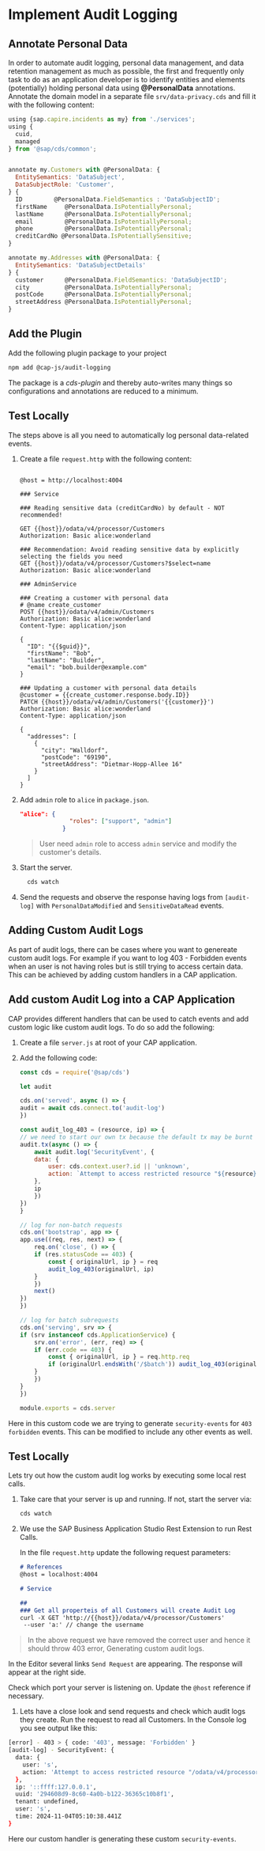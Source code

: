 # Implement Audit Logging
  
## Annotate Personal Data

In order to automate audit logging, personal data management, and data retention management as much as possible, the first and frequently only task to do as an application developer is to identify entities and elements (potentially) holding personal data using **@PersonalData** annotations.
<br/>
Annotate the domain model in a separate file `srv/data-privacy.cds` and fill it with the following content:

```js
using {sap.capire.incidents as my} from './services';
using {
  cuid,
  managed
} from '@sap/cds/common';


annotate my.Customers with @PersonalData: {
  EntitySemantics: 'DataSubject',
  DataSubjectRole: 'Customer',
} {
  ID         @PersonalData.FieldSemantics : 'DataSubjectID';
  firstName     @PersonalData.IsPotentiallyPersonal;
  lastName      @PersonalData.IsPotentiallyPersonal;
  email         @PersonalData.IsPotentiallyPersonal;
  phone         @PersonalData.IsPotentiallyPersonal;
  creditCardNo @PersonalData.IsPotentiallySensitive;
}

annotate my.Addresses with @PersonalData: {
  EntitySemantics: 'DataSubjectDetails'
} {
  customer      @PersonalData.FieldSemantics: 'DataSubjectID';
  city          @PersonalData.IsPotentiallyPersonal;
  postCode      @PersonalData.IsPotentiallyPersonal;
  streetAddress @PersonalData.IsPotentiallyPersonal;
}


```
## Add the Plugin

Add the following plugin package to your project

```sh
npm add @cap-js/audit-logging
```

The package is a *cds-plugin* and thereby auto-writes many things so configurations and annotations are reduced to a minimum. 

## Test Locally
The steps above is all you need to automatically log personal data-related events. 

1. Create a file `request.http` with the following content:
   
    ```
    
    @host = http://localhost:4004

    ### Service

    ### Reading sensitive data (creditCardNo) by default - NOT recommended!
    
    GET {{host}}/odata/v4/processor/Customers
    Authorization: Basic alice:wonderland

    ### Recommendation: Avoid reading sensitive data by explicitly selecting the fields you need
    GET {{host}}/odata/v4/processor/Customers?$select=name
    Authorization: Basic alice:wonderland

    ### AdminService

    ### Creating a customer with personal data
    # @name create_customer
    POST {{host}}/odata/v4/admin/Customers
    Authorization: Basic alice:wonderland
    Content-Type: application/json

    {
      "ID": "{{$guid}}",
      "firstName": "Bob",
      "lastName": "Builder",
      "email": "bob.builder@example.com"
    }

    ### Updating a customer with personal data details
    @customer = {{create_customer.response.body.ID}}
    PATCH {{host}}/odata/v4/admin/Customers('{{customer}}')
    Authorization: Basic alice:wonderland
    Content-Type: application/json

    {
      "addresses": [
        {
          "city": "Walldorf",
          "postCode": "69190",
          "streetAddress": "Dietmar-Hopp-Allee 16"
        }
      ]
    }
    
    ```
    
3. Add `admin` role to  `alice` in `package.json`.
    ```json
    "alice": {
                  "roles": ["support", "admin"]
                }   
    ```
    > User need `admin` role to access `admin` service and modify the customer's details.
4. Start the server.
    ```bash
      cds watch
    ```
5. Send the requests and observe the response having logs from `[audit-log]` with `PersonalDataModified` and `SensitiveDataRead` events.


## Adding Custom Audit Logs
As part of audit logs, there can be cases where you want to genereate custom audit logs. For example if you want to log 403 - Forbidden events when an user is not having roles but is still trying to access certain data. 
This can be achieved by adding custom handlers in a CAP application. 


## Add custom Audit Log into a CAP Application
CAP provides different handlers that can be used to catch events and add custom logic like custom audit logs. To do so add the following:

1. Create a file `server.js` at root of your CAP application.
2. Add the following code: 

    ```javascript
    const cds = require('@sap/cds')

    let audit

    cds.on('served', async () => {
    audit = await cds.connect.to('audit-log')
    })

    const audit_log_403 = (resource, ip) => {
    // we need to start our own tx because the default tx may be burnt
    audit.tx(async () => {
        await audit.log('SecurityEvent', {
        data: {
            user: cds.context.user?.id || 'unknown',
            action: `Attempt to access restricted resource "${resource}" with insufficient authority`
        },
        ip
        })
    })
    }

    // log for non-batch requests
    cds.on('bootstrap', app => {
    app.use((req, res, next) => {
        req.on('close', () => {
        if (res.statusCode == 403) {
            const { originalUrl, ip } = req
            audit_log_403(originalUrl, ip)
        }
        })
        next()
    })
    })

    // log for batch subrequests
    cds.on('serving', srv => {
    if (srv instanceof cds.ApplicationService) {
        srv.on('error', (err, req) => {
        if (err.code == 403) {
            const { originalUrl, ip } = req.http.req
            if (originalUrl.endsWith('/$batch')) audit_log_403(originalUrl.replace('/$batch', req.req.url), ip)
        }
        })
    }
    })

    module.exports = cds.server
    ```

Here in this custom code we are trying to generate `security-events` for  `403` `forbidden` events. This can be modified to include any other events as well.

## Test Locally

Lets try out how the custom audit log works by executing some local rest calls.

1. Take care that your server is up and running. If not, start the server via:

   ```bash
   cds watch
   ```

2. We use the SAP Business Application Studio Rest Extension to run Rest Calls.

   In the file `request.http` update the following request parameters:

   ```md
   # References
   @host = localhost:4004
   
   # Service
   
   ## 
   ### Get all properteis of all Customers will create Audit Log
   curl -X GET 'http://{{host}}/odata/v4/processor/Customers' 
    --user 'a:' // change the username

   ```
  >In the above request we have removed the correct user and hence it should throw 403 error, Generating custom audit logs.

   In the Editor several links `Send Request` are appearing. The response will appear at the right side.
   
Check which port your server is listening on. Update the `@host` reference if necessary.

1. Lets have a close look and send requests and check which audit logs they create.
Run the request to read all Customers. In the Console log you see output like this:

```sh
[error] - 403 > { code: '403', message: 'Forbidden' }
[audit-log] - SecurityEvent: {
  data: {
    user: 's',
    action: 'Attempt to access restricted resource "/odata/v4/processor/Customers" with insufficient authority'
  },
  ip: '::ffff:127.0.0.1',
  uuid: '294608d9-8c60-4a0b-b122-36365c10b8f1',
  tenant: undefined,
  user: 's',
  time: 2024-11-04T05:10:38.441Z
}
```
Here our custom handler is generating these custom `security-events`.